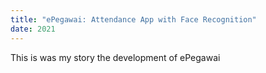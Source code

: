 ```yaml
---
title: "ePegawai: Attendance App with Face Recognition"
date: 2021
---
```


This is was my story the development of ePegawai